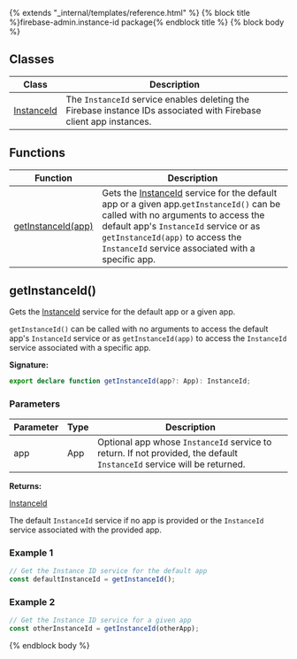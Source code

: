 {% extends "_internal/templates/reference.html" %}
{% block title %}firebase-admin.instance-id package{% endblock title %}
{% block body %}

## Classes

|  Class | Description |
|  --- | --- |
|  [InstanceId](./firebase-admin.instance-id.instanceid.md#instanceid_class) | The <code>InstanceId</code> service enables deleting the Firebase instance IDs associated with Firebase client app instances. |

## Functions

|  Function | Description |
|  --- | --- |
|  [getInstanceId(app)](./firebase-admin.instance-id.md#getinstanceid) | Gets the [InstanceId](./firebase-admin.instance-id.instanceid.md#instanceid_class) service for the default app or a given app.<code>getInstanceId()</code> can be called with no arguments to access the default app's <code>InstanceId</code> service or as <code>getInstanceId(app)</code> to access the <code>InstanceId</code> service associated with a specific app. |

## getInstanceId()

Gets the [InstanceId](./firebase-admin.instance-id.instanceid.md#instanceid_class) service for the default app or a given app.

`getInstanceId()` can be called with no arguments to access the default app's `InstanceId` service or as `getInstanceId(app)` to access the `InstanceId` service associated with a specific app.

<b>Signature:</b>

```typescript
export declare function getInstanceId(app?: App): InstanceId;
```

### Parameters

|  Parameter | Type | Description |
|  --- | --- | --- |
|  app | App | Optional app whose <code>InstanceId</code> service to return. If not provided, the default <code>InstanceId</code> service will be returned. |

<b>Returns:</b>

[InstanceId](./firebase-admin.instance-id.instanceid.md#instanceid_class)

The default `InstanceId` service if no app is provided or the `InstanceId` service associated with the provided app.

### Example 1


```javascript
// Get the Instance ID service for the default app
const defaultInstanceId = getInstanceId();

```

### Example 2


```javascript
// Get the Instance ID service for a given app
const otherInstanceId = getInstanceId(otherApp);

```

{% endblock body %}
